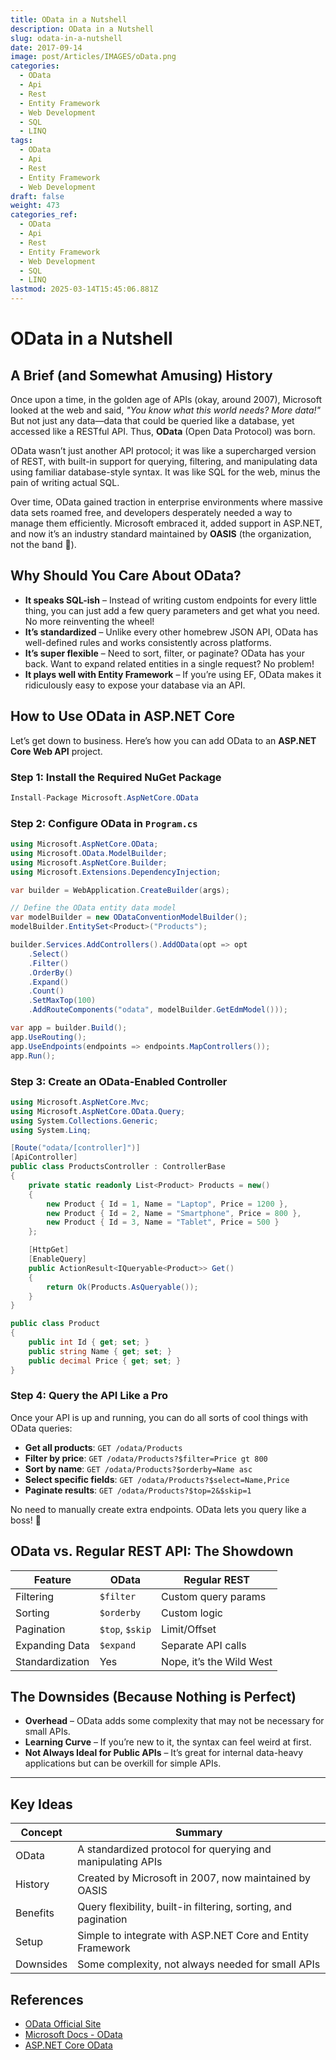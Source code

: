 ```yaml
---
title: OData in a Nutshell
description: OData in a Nutshell
slug: odata-in-a-nutshell
date: 2017-09-14
image: post/Articles/IMAGES/oData.png
categories:
  - OData
  - Api
  - Rest
  - Entity Framework
  - Web Development
  - SQL
  - LINQ
tags:
  - OData
  - Api
  - Rest
  - Entity Framework
  - Web Development
draft: false
weight: 473
categories_ref:
  - OData
  - Api
  - Rest
  - Entity Framework
  - Web Development
  - SQL
  - LINQ
lastmod: 2025-03-14T15:45:06.881Z
---
```

# OData in a Nutshell

## A Brief (and Somewhat Amusing) History

Once upon a time, in the golden age of APIs (okay, around 2007), Microsoft looked at the web and said, *"You know what this world needs? More data!"* But not just any data—data that could be queried like a database, yet accessed like a RESTful API. Thus, **OData** (Open Data Protocol) was born.

OData wasn’t just another API protocol; it was like a supercharged version of REST, with built-in support for querying, filtering, and manipulating data using familiar database-style syntax. It was like SQL for the web, minus the pain of writing actual SQL.

Over time, OData gained traction in enterprise environments where massive data sets roamed free, and developers desperately needed a way to manage them efficiently. Microsoft embraced it, added support in ASP.NET, and now it’s an industry standard maintained by **OASIS** (the organization, not the band 🎸).

## Why Should You Care About OData?

* **It speaks SQL-ish** – Instead of writing custom endpoints for every little thing, you can just add a few query parameters and get what you need. No more reinventing the wheel!
* **It’s standardized** – Unlike every other homebrew JSON API, OData has well-defined rules and works consistently across platforms.
* **It’s super flexible** – Need to sort, filter, or paginate? OData has your back. Want to expand related entities in a single request? No problem!
* **It plays well with Entity Framework** – If you’re using EF, OData makes it ridiculously easy to expose your database via an API.

## How to Use OData in ASP.NET Core

Let’s get down to business. Here’s how you can add OData to an **ASP.NET Core Web API** project.

### Step 1: Install the Required NuGet Package

```csharp
Install-Package Microsoft.AspNetCore.OData
```

### Step 2: Configure OData in `Program.cs`

```csharp
using Microsoft.AspNetCore.OData;
using Microsoft.OData.ModelBuilder;
using Microsoft.AspNetCore.Builder;
using Microsoft.Extensions.DependencyInjection;

var builder = WebApplication.CreateBuilder(args);

// Define the OData entity data model
var modelBuilder = new ODataConventionModelBuilder();
modelBuilder.EntitySet<Product>("Products");

builder.Services.AddControllers().AddOData(opt => opt
    .Select()
    .Filter()
    .OrderBy()
    .Expand()
    .Count()
    .SetMaxTop(100)
    .AddRouteComponents("odata", modelBuilder.GetEdmModel()));

var app = builder.Build();
app.UseRouting();
app.UseEndpoints(endpoints => endpoints.MapControllers());
app.Run();
```

### Step 3: Create an OData-Enabled Controller

```csharp
using Microsoft.AspNetCore.Mvc;
using Microsoft.AspNetCore.OData.Query;
using System.Collections.Generic;
using System.Linq;

[Route("odata/[controller]")]
[ApiController]
public class ProductsController : ControllerBase
{
    private static readonly List<Product> Products = new()
    {
        new Product { Id = 1, Name = "Laptop", Price = 1200 },
        new Product { Id = 2, Name = "Smartphone", Price = 800 },
        new Product { Id = 3, Name = "Tablet", Price = 500 }
    };

    [HttpGet]
    [EnableQuery]
    public ActionResult<IQueryable<Product>> Get()
    {
        return Ok(Products.AsQueryable());
    }
}

public class Product
{
    public int Id { get; set; }
    public string Name { get; set; }
    public decimal Price { get; set; }
}
```

### Step 4: Query the API Like a Pro

Once your API is up and running, you can do all sorts of cool things with OData queries:

* **Get all products**: `GET /odata/Products`
* **Filter by price**: `GET /odata/Products?$filter=Price gt 800`
* **Sort by name**: `GET /odata/Products?$orderby=Name asc`
* **Select specific fields**: `GET /odata/Products?$select=Name,Price`
* **Paginate results**: `GET /odata/Products?$top=2&$skip=1`

No need to manually create extra endpoints. OData lets you query like a boss! 💪

## OData vs. Regular REST API: The Showdown

| Feature         | OData           | Regular REST             |
| --------------- | --------------- | ------------------------ |
| Filtering       | `$filter`       | Custom query params      |
| Sorting         | `$orderby`      | Custom logic             |
| Pagination      | `$top`, `$skip` | Limit/Offset             |
| Expanding Data  | `$expand`       | Separate API calls       |
| Standardization | Yes             | Nope, it’s the Wild West |

## The Downsides (Because Nothing is Perfect)

* **Overhead** – OData adds some complexity that may not be necessary for small APIs.
* **Learning Curve** – If you’re new to it, the syntax can feel weird at first.
* **Not Always Ideal for Public APIs** – It’s great for internal data-heavy applications but can be overkill for simple APIs.

<!-- 
## Wrapping Up

OData is like the Swiss Army knife of APIs. If you’re dealing with complex data sets and hate writing a gazillion endpoints just to get a sorted, filtered list of stuff, then it’s worth checking out.

That being said, if you’re just exposing a handful of static resources, a regular REST API might be simpler.

Either way, now you know what OData is, where it came from, and how to use it. Go forth and query like a champion! 🚀 -->

***

## Key Ideas

| Concept   | Summary                                                        |
| --------- | -------------------------------------------------------------- |
| OData     | A standardized protocol for querying and manipulating APIs     |
| History   | Created by Microsoft in 2007, now maintained by OASIS          |
| Benefits  | Query flexibility, built-in filtering, sorting, and pagination |
| Setup     | Simple to integrate with ASP.NET Core and Entity Framework     |
| Downsides | Some complexity, not always needed for small APIs              |

## References

* [OData Official Site](https://www.odata.org/)
* [Microsoft Docs - OData](https://learn.microsoft.com/en-us/odata/)
* [ASP.NET Core OData](https://learn.microsoft.com/en-us/aspnet/core/odata/)
